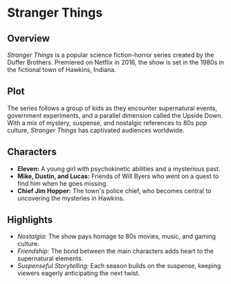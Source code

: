 # **Stranger Things**

## Overview
*Stranger Things* is a popular science fiction-horror series created by the Duffer Brothers. Premiered on Netflix in 2016, the show is set in the 1980s in the fictional town of Hawkins, Indiana.

## Plot
The series follows a group of kids as they encounter supernatural events, government experiments, and a parallel dimension called the Upside Down. With a mix of mystery, suspense, and nostalgic references to 80s pop culture, *Stranger Things* has captivated audiences worldwide.

## Characters
- **Eleven:** A young girl with psychokinetic abilities and a mysterious past.
- **Mike, Dustin, and Lucas:** Friends of Will Byers who went on a quest to find him when he goes missing.
- **Chief Jim Hopper:** The town's police chief, who becomes central to uncovering the mysteries in Hawkins.

## Highlights
- *Nostalgia:* The show pays homage to 80s movies, music, and gaming culture.
- *Friendship:* The bond between the main characters adds heart to the supernatural elements.
- *Suspenseful Storytelling:* Each season builds on the suspense, keeping viewers eagerly anticipating the next twist.
